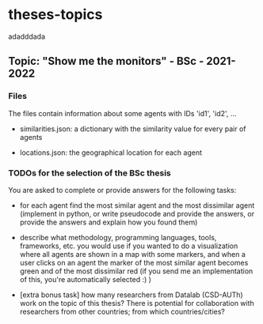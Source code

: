 # theses-topics

adadddada
## Topic: "Show me the monitors" - BSc - 2021-2022

### Files

The files contain information about some agents with IDs 'id1', 'id2', ...

* similarities.json: a dictionary with the similarity value for every pair of agents

* locations.json: the geographical location for each agent


### TODOs for the selection of the BSc thesis

You are asked to complete or provide answers for the following tasks:

* for each agent find the most similar agent and the most dissimilar agent (implement in python, or write pseudocode and provide the answers, or provide the answers and explain how you found them)

* describe what methodology, programming languages, tools, frameworks, etc. you would use if you wanted to do a visualization where all agents are shown in a map with some markers, and when a user clicks on an agent the marker of the most similar agent becomes green and of the most dissimilar red (if you send me an implementation of this, you're automatically selected :) )

* [extra bonus task] how many researchers from Datalab (CSD-AUTh) work on the topic of this thesis? There is potential for collaboration with researchers from other countries; from which countries/cities?